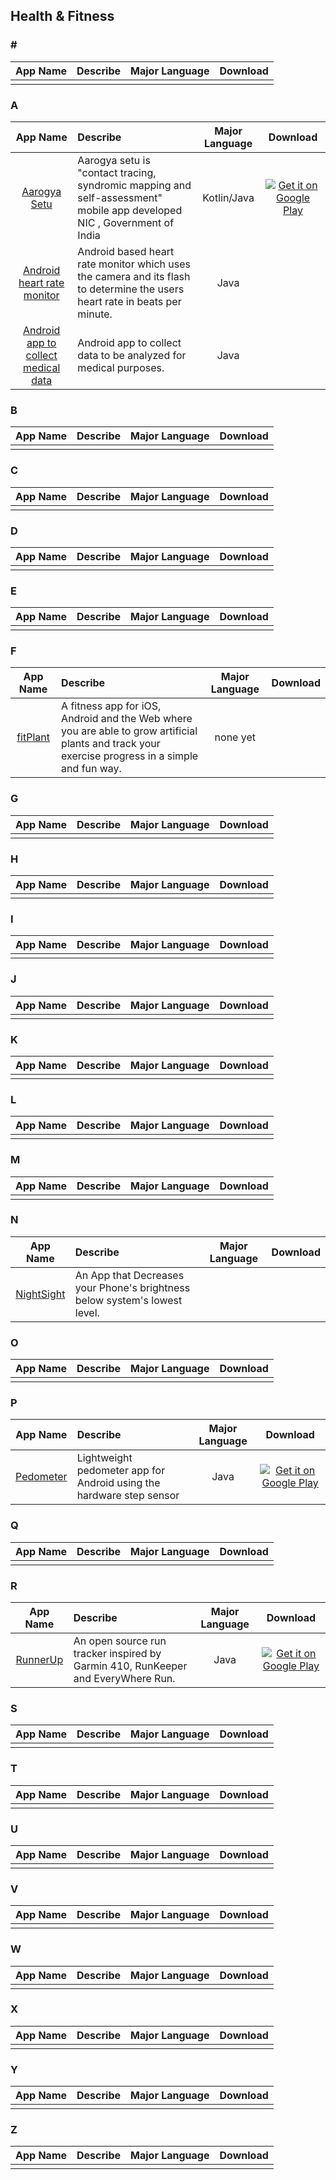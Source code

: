 ## Health & Fitness  
### \#   
App Name                   | Describe                  | Major Language             | Download 
:------------------------: | :------------------------ | :------------------------: | :------------------------: 
| | | 

### A  
App Name                   | Describe                  | Major Language             | Download 
:------------------------: | :------------------------ | :------------------------: | :------------------------: 
[Aarogya Setu](https://github.com/nic-delhi/AarogyaSetu_Android) | Aarogya setu is "contact tracing, syndromic mapping and self-assessment" mobile app developed NIC , Government of India | Kotlin/Java | [![Get it on Google Play](http://i.imgur.com/7sq06lr.png)](https://play.google.com/store/apps/details?id=nic.goi.aarogyasetu&hl=en_US) |
[Android heart rate monitor](https://github.com/phishman3579/android-heart-rate-monitor) | Android based heart rate monitor which uses the camera and its flash to determine the users heart rate in beats per minute. | Java | |
[Android app to collect medical data](https://github.com/Ana06/medical-data-android) | Android app to collect data to be analyzed for medical purposes. | Java | |

### B  
App Name                   | Describe                  | Major Language             | Download 
:------------------------: | :------------------------ | :------------------------: | :------------------------: 
| | | 

### C  
App Name                   | Describe                  | Major Language             | Download 
:------------------------: | :------------------------ | :------------------------: | :------------------------: 
 | | | 

### D  
App Name                   | Describe                  | Major Language             | Download 
:------------------------: | :------------------------ | :------------------------: | :------------------------: 
 | | | 

### E  
App Name                   | Describe                  | Major Language             | Download 
:------------------------: | :------------------------ | :------------------------: | :------------------------: 
 | | | 

### F  
App Name                   | Describe                  | Major Language             | Download 
:------------------------: | :------------------------ | :------------------------: | :------------------------: 
[fitPlant](https://github.com/KrisKodira/fitPlant) | A fitness app for iOS, Android and the Web where you are able to grow artificial plants and track your exercise progress in a simple and fun way. | none yet | |


### G  
App Name                   | Describe                  | Major Language             | Download 
:------------------------: | :------------------------ | :------------------------: | :------------------------: 
 | | | 

### H  
App Name                   | Describe                  | Major Language             | Download 
:------------------------: | :------------------------ | :------------------------: | :------------------------: 
 | | | 

### I  
App Name                   | Describe                  | Major Language             | Download 
:------------------------: | :------------------------ | :------------------------: | :------------------------: 
 | | | 

### J  
App Name                   | Describe                  | Major Language             | Download 
:------------------------: | :------------------------ | :------------------------: | :------------------------: 
 | | | 

### K  
App Name                   | Describe                  | Major Language             | Download 
:------------------------: | :------------------------ | :------------------------: | :------------------------: 
 | | | 

### L  
App Name                   | Describe                  | Major Language             | Download 
:------------------------: | :------------------------ | :------------------------: | :------------------------: 
| | | 

### M  
App Name                   | Describe                  | Major Language             | Download 
:------------------------: | :------------------------ | :------------------------: | :------------------------: 
 | | | 

### N  
App Name                   | Describe                  | Major Language             | Download 
:------------------------: | :------------------------ | :------------------------: | :------------------------: 
[NightSight](https://github.com/meghalagrawal/NightSight) |An App that Decreases your Phone's brightness below system's lowest level.| |  

### O  
App Name                   | Describe                  | Major Language             | Download 
:------------------------: | :------------------------ | :------------------------: | :------------------------: 
 | | |

### P  
App Name                   | Describe                  | Major Language             | Download 
:------------------------: | :------------------------ | :------------------------: | :------------------------: 
[Pedometer](https://github.com/j4velin/Pedometer) | Lightweight pedometer app for Android using the hardware step sensor | Java | [![Get it on Google Play](http://i.imgur.com/7sq06lr.png)](https://play.google.com/store/apps/details?id=de.j4velin.pedometer)   

### Q  
App Name                   | Describe                  | Major Language             | Download 
:------------------------: | :------------------------ | :------------------------: | :------------------------: 
 | | | 

### R  
App Name                   | Describe                  | Major Language             | Download 
:------------------------: | :------------------------ | :------------------------: | :------------------------: 
[RunnerUp](https://github.com/jonasoreland/runnerup) | An open source run tracker inspired by Garmin 410, RunKeeper and EveryWhere Run. | Java | [![Get it on Google Play](http://i.imgur.com/7sq06lr.png)](https://play.google.com/store/apps/details?id=org.runnerup)

### S  
App Name                   | Describe                  | Major Language             | Download 
:------------------------: | :------------------------ | :------------------------: | :------------------------: 
 | | | 

### T  
App Name                   | Describe                  | Major Language             | Download 
:------------------------: | :------------------------ | :------------------------: | :------------------------: 
 | | | 

### U  
App Name                   | Describe                  | Major Language             | Download 
:------------------------: | :------------------------ | :------------------------: | :------------------------: 
 | | | 

### V  
App Name                   | Describe                  | Major Language             | Download 
:------------------------: | :------------------------ | :------------------------: | :------------------------: 
 | | | 

### W  
App Name                   | Describe                  | Major Language             | Download 
:------------------------: | :------------------------ | :------------------------: | :------------------------: 
 | | | 

### X  
App Name                   | Describe                  | Major Language             | Download 
:------------------------: | :------------------------ | :------------------------: | :------------------------: 
 | | | 
 
### Y  
App Name                   | Describe                  | Major Language             | Download 
:------------------------: | :------------------------ | :------------------------: | :------------------------: 
 | | | 

### Z  
App Name                   | Describe                  | Major Language             | Download 
:------------------------: | :------------------------ | :------------------------: | :------------------------: 
 | | | 
 

